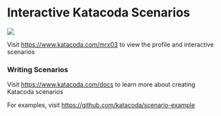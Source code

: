 # Interactive Katacoda Scenarios

[![](http://shields.katacoda.com/katacoda/mrx03/count.svg)](https://www.katacoda.com/mrx03 "Get your profile on Katacoda.com")

Visit https://www.katacoda.com/mrx03 to view the profile and interactive scenarios

### Writing Scenarios
Visit https://www.katacoda.com/docs to learn more about creating Katacoda scenarios

For examples, visit https://github.com/katacoda/scenario-example
